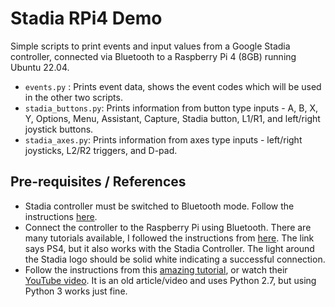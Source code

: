 # Stadia RPi4 Demo

Simple scripts to print events and input values from a Google Stadia controller, connected via Bluetooth to a Raspberry Pi 4 (8GB) running Ubuntu 22.04.

* ```events.py``` : Prints event data, shows the event codes which will be used in the other two scripts.
* ```stadia_buttons.py```: Prints information from button type inputs - A, B, X, Y, Options, Menu, Assistant, Capture, Stadia button, L1/R1, and left/right joystick buttons.
* ```stadia_axes.py```: Prints information from axes type inputs - left/right joysticks, L2/R2 triggers, and D-pad.


## Pre-requisites / References

* Stadia controller must be switched to Bluetooth mode. Follow the instructions [here](https://stadia.google.com/controller/).
* Connect the controller to the Raspberry Pi using Bluetooth. There are many tutorials available, I followed the instructions from [here](https://salamwaddah.com/blog/connecting-ps4-controller-to-raspberry-pi-via-bluetooth). The link says PS4, but it also works with the Stadia Controller. The light around the Stadia logo should be solid white indicating a successful connection.
* Follow the instructions from this [amazing tutorial](https://core-electronics.com.au/guides/using-usb-and-bluetooth-controllers-with-python/), or watch their [YouTube video](https://www.youtube.com/watch?v=F5-dV6ULeg8). It is an old article/video and uses Python 2.7, but using Python 3 works just fine.

